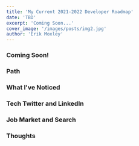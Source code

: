 ```yaml
---
title: 'My Current 2021-2022 Developer Roadmap'
date: 'TBD'
excerpt: 'Coming Soon...'
cover_image: '/images/posts/img2.jpg'
author: 'Erik Moxley'
---
```


<h3>Coming Soon!</h3>
<h3>Path</h3>
<h3>What I've Noticed</h3>
<h3>Tech Twitter and LinkedIn</h3>
<h3>Job Market and Search</h3>
<h3>Thoughts</h3>